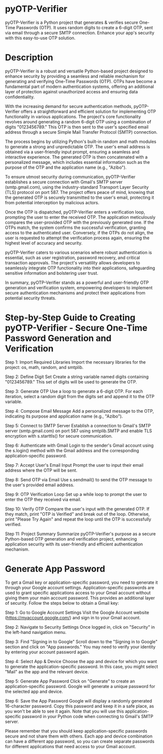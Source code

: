 # pyOTP-Verifier
 pyOTP-Verifier is a Python project that generates &amp; verifies secure One-Time Passwords (OTP). It uses random digits to create a 6-digit OTP, sent via email through a secure SMTP connection. Enhance your app's security with this easy-to-use OTP solution.

 # Description
 pyOTP-Verifier is a robust and versatile Python-based project designed to enhance security by providing a seamless and reliable mechanism for generating and verifying One-Time Passwords (OTP). OTPs have become a fundamental part of modern authentication systems, offering an additional layer of protection against unauthorized access and ensuring data confidentiality.

With the increasing demand for secure authentication methods, pyOTP-Verifier offers a straightforward and efficient solution for implementing OTP functionality in various applications. The project's core functionality revolves around generating a random 6-digit OTP using a combination of digits "0123456789." This OTP is then sent to the user's specified email address through a secure Simple Mail Transfer Protocol (SMTP) connection.

The process begins by utilizing Python's built-in random and math modules to generate a strong and unpredictable OTP. The user's email address is obtained via a user-friendly input prompt, ensuring a seamless and interactive experience. The generated OTP is then concatenated with a personalized message, which includes essential information such as the purpose of the OTP and the application name (e.g., "Azibo").

To ensure utmost security during communication, pyOTP-Verifier establishes a secure connection with Gmail's SMTP server (smtp.gmail.com), using the industry-standard Transport Layer Security (TLS) protocol on port 587. The project offers peace of mind, knowing that the generated OTP is securely transmitted to the user's email, protecting it from potential interception by malicious actors.

Once the OTP is dispatched, pyOTP-Verifier enters a verification loop, prompting the user to enter the received OTP. The application meticulously compares the user-provided OTP with the previously generated one. If the OTPs match, the system confirms the successful verification, granting access to the authenticated user. Conversely, if the OTPs do not align, the user is requested to attempt the verification process again, ensuring the highest level of accuracy and security.

pyOTP-Verifier caters to various scenarios where robust authentication is essential, such as user registration, password recovery, and critical transaction approvals. The project's versatility allows developers to seamlessly integrate OTP functionality into their applications, safeguarding sensitive information and bolstering user trust.

In summary, pyOTP-Verifier stands as a powerful and user-friendly OTP generation and verification system, empowering developers to implement secure authentication mechanisms and protect their applications from potential security threats.

# Step-by-Step Guide to Creating pyOTP-Verifier - Secure One-Time Password Generation and Verification
Step 1: Import Required Libraries
Import the necessary libraries for the project: os, math, random, and smtplib.

Step 2: Define Digit Set
Create a string variable named digits containing "0123456789." This set of digits will be used to generate the OTP.

Step 3: Generate OTP
Use a loop to generate a 6-digit OTP. For each iteration, select a random digit from the digits set and append it to the OTP variable.

Step 4: Compose Email Message
Add a personalized message to the OTP, indicating its purpose and application name (e.g., "Azibo").

Step 5: Connect to SMTP Server
Establish a connection to Gmail's SMTP server (smtp.gmail.com) on port 587 using smtplib.SMTP and enable TLS encryption with s.starttls() for secure communication.

Step 6: Authenticate with Gmail
Login to the sender's Gmail account using the s.login() method with the Gmail address and the corresponding application-specific password.

Step 7: Accept User's Email Input
Prompt the user to input their email address where the OTP will be sent.

Step 8: Send OTP via Email
Use s.sendmail() to send the OTP message to the user's provided email address.

Step 9: OTP Verification Loop
Set up a while loop to prompt the user to enter the OTP they received via email.

Step 10: Verify OTP
Compare the user's input with the generated OTP. If they match, print "OTP is Verified" and break out of the loop. Otherwise, print "Please Try Again" and repeat the loop until the OTP is successfully verified.

Step 11: Project Summary
Summarize pyOTP-Verifier's purpose as a secure Python-based OTP generation and verification project, enhancing application security with its user-friendly and efficient authentication mechanism.

# Generate App Password
To get a Gmail key or application-specific password, you need to generate it through your Google account settings. Application-specific passwords are used to grant specific applications access to your Gmail account without giving them your main account password. This provides an additional layer of security. Follow the steps below to obtain a Gmail key:

Step 1: Go to Google Account Settings
Visit the Google Account website (https://myaccount.google.com/) and sign in to your Gmail account.

Step 2: Navigate to Security Settings
Once logged in, click on "Security" in the left-hand navigation menu.

Step 3: Find "Signing in to Google"
Scroll down to the "Signing in to Google" section and click on "App passwords." You may need to verify your identity by entering your account password again.

Step 4: Select App & Device
Choose the app and device for which you want to generate the application-specific password. In this case, you might select "Mail" as the app and the relevant device.

Step 5: Generate App Password
Click on "Generate" to create an application-specific password. Google will generate a unique password for the selected app and device.

Step 6: Save the App Password
Google will display a randomly generated 16-character password. Copy this password and keep it in a safe place, as you won't be able to see it again. Note that you will use this application-specific password in your Python code when connecting to Gmail's SMTP server.

Please remember that you should keep application-specific passwords secure and not share them with others. Each app and device combination can have a different app password, so you can create separate passwords for different applications that need access to your Gmail account.
